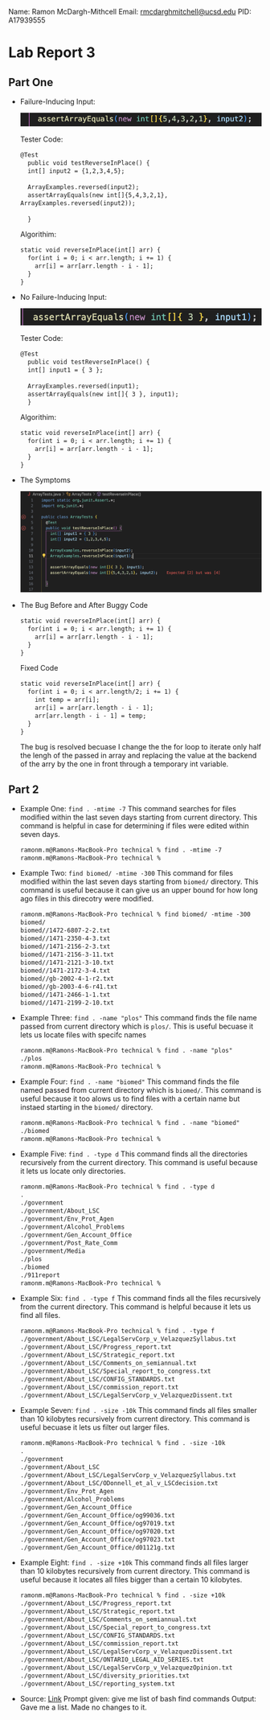 Name: Ramon McDargh-Mithcell
Email: rmcdarghmitchell@ucsd.edu
PID: A17939555

# Lab Report 3

## Part One

* Failure-Inducing Input:
  
  ![Image](FailureInducingPoint.png)

  Tester Code:
  ```
  @Test 
	public void testReverseInPlace() {
    int[] input2 = {1,2,3,4,5};

    ArrayExamples.reversed(input2);
    assertArrayEquals(new int[]{5,4,3,2,1}, ArrayExamples.reversed(input2));

	}
  ```
  Algorithim:
  ```
  static void reverseInPlace(int[] arr) {
    for(int i = 0; i < arr.length; i += 1) {
      arr[i] = arr[arr.length - i - 1];
    }
  }
  ```
* No Failure-Inducing Input:
  
  ![Image](NoFailure.png)

  Tester Code:
  ```
  @Test 
	public void testReverseInPlace() {
    int[] input1 = { 3 };
  
    ArrayExamples.reversed(input1);
    assertArrayEquals(new int[]{ 3 }, input1);
	}
  ```
  Algorithim:
  ```
  static void reverseInPlace(int[] arr) {
    for(int i = 0; i < arr.length; i += 1) {
      arr[i] = arr[arr.length - i - 1];
    }
  }
  ```
* The Symptoms
  
  ![Image](Symptoms.png)

* The Bug Before and After
    Buggy Code 
  ```
  static void reverseInPlace(int[] arr) {
    for(int i = 0; i < arr.length; i += 1) {
      arr[i] = arr[arr.length - i - 1];
    }
  }
  ```
  Fixed Code 
  ```
  static void reverseInPlace(int[] arr) {
    for(int i = 0; i < arr.length/2; i += 1) {
      int temp = arr[i];
      arr[i] = arr[arr.length - i - 1];
      arr[arr.length - i - 1] = temp;
    }
  }
  ```
  The bug is resolved becuase I change the the for loop to iterate only half the lengh of the passed in array and replacing the value at the backend of the arry by the one in front through a temporary int variable.

## Part 2

* Example One: `find . -mtime -7`
  This command searches for files modified within the last seven days starting from current directory. This command is helpful in case 	  for determining if files were edited within seven days.
  ```
  ramonm.m@Ramons-MacBook-Pro technical % find . -mtime -7
  ramonm.m@Ramons-MacBook-Pro technical % 
  ```
* Example Two: `find biomed/ -mtime -300`
  This command for files modified within the last seven days starting from `biomed/` directory. This command is useful because it can     give us an upper bound for how long ago files in this direcotry were modified.
  ```
  ramonm.m@Ramons-MacBook-Pro technical % find biomed/ -mtime -300
  biomed/
  biomed//1472-6807-2-2.txt
  biomed//1471-2350-4-3.txt
  biomed//1471-2156-2-3.txt
  biomed//1471-2156-3-11.txt
  biomed//1471-2121-3-10.txt
  biomed//1471-2172-3-4.txt
  biomed//gb-2002-4-1-r2.txt
  biomed//gb-2003-4-6-r41.txt
  biomed//1471-2466-1-1.txt
  biomed//1471-2199-2-10.txt
  ```
* Example Three: `find . -name "plos"`
  This command finds the file name passed from current directory which is `plos/`. This is useful becuase it lets us locate files with 	  specifc names
  ```
  ramonm.m@Ramons-MacBook-Pro technical % find . -name "plos"
  ./plos
  ramonm.m@Ramons-MacBook-Pro technical %
  ```
* Example Four: `find . -name "biomed"`
  This command finds the file named passed from current directory which is `biomed/`. This command is useful because it too alows us to      find files with a certain name but instaed starting in the `biomed/` directory.
  ```
  ramonm.m@Ramons-MacBook-Pro technical % find . -name "biomed"
  ./biomed
  ramonm.m@Ramons-MacBook-Pro technical %
  ```
* Example Five: `find . -type d`
  This command finds all the directories recursively from the current directory. This command is useful because it lets us locate only       directories.
  ```
  ramonm.m@Ramons-MacBook-Pro technical % find . -type d
  .
  ./government
  ./government/About_LSC
  ./government/Env_Prot_Agen
  ./government/Alcohol_Problems
  ./government/Gen_Account_Office
  ./government/Post_Rate_Comm
  ./government/Media
  ./plos
  ./biomed
  ./911report
  ramonm.m@Ramons-MacBook-Pro technical %
  ```
* Example Six: `find . -type f`
  This command finds all the files recursively from the current directory. This command is helpful because it lets us find all files.
  ```
  ramonm.m@Ramons-MacBook-Pro technical % find . -type f
  ./government/About_LSC/LegalServCorp_v_VelazquezSyllabus.txt
  ./government/About_LSC/Progress_report.txt
  ./government/About_LSC/Strategic_report.txt
  ./government/About_LSC/Comments_on_semiannual.txt
  ./government/About_LSC/Special_report_to_congress.txt
  ./government/About_LSC/CONFIG_STANDARDS.txt
  ./government/About_LSC/commission_report.txt
  ./government/About_LSC/LegalServCorp_v_VelazquezDissent.txt
  ```
* Example Seven: `find . -size -10k`
  This command finds all files smaller than 10 kilobytes recursively from current directory. This command is useful becuase it lets us    filter out larger files.
  ```
  ramonm.m@Ramons-MacBook-Pro technical % find . -size -10k
  .
  ./government
  ./government/About_LSC
  ./government/About_LSC/LegalServCorp_v_VelazquezSyllabus.txt
  ./government/About_LSC/ODonnell_et_al_v_LSCdecision.txt
  ./government/Env_Prot_Agen
  ./government/Alcohol_Problems
  ./government/Gen_Account_Office
  ./government/Gen_Account_Office/og99036.txt
  ./government/Gen_Account_Office/og97019.txt
  ./government/Gen_Account_Office/og97020.txt
  ./government/Gen_Account_Office/og97023.txt
  ./government/Gen_Account_Office/d01121g.txt
  ```
* Example Eight: `find . -size +10k`
  This command finds all files larger than 10 kilobytes recursively from current directory. This command is useful because it locates     all files bigger than a certain 10 kilobytes.
  ```
  ramonm.m@Ramons-MacBook-Pro technical % find . -size +10k 
  ./government/About_LSC/Progress_report.txt
  ./government/About_LSC/Strategic_report.txt
  ./government/About_LSC/Comments_on_semiannual.txt
  ./government/About_LSC/Special_report_to_congress.txt
  ./government/About_LSC/CONFIG_STANDARDS.txt
  ./government/About_LSC/commission_report.txt
  ./government/About_LSC/LegalServCorp_v_VelazquezDissent.txt
  ./government/About_LSC/ONTARIO_LEGAL_AID_SERIES.txt
  ./government/About_LSC/LegalServCorp_v_VelazquezOpinion.txt
  ./government/About_LSC/diversity_priorities.txt
  ./government/About_LSC/reporting_system.txt
  ```
* Source: [Link](https://gemini.google.com/u/1/app/75c19e93ea504179)
  Prompt given: give me list of bash find commands
  Output: Gave me a list. Made no changes to it.


  
  
  
  
  

